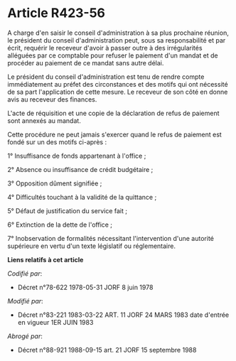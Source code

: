 # Article R423-56

A charge d'en saisir le conseil d'administration à sa plus prochaine réunion, le président du conseil d'administration peut,
sous sa responsabilité et par écrit, requérir le receveur d'avoir à passer outre à des irrégularités alléguées par ce
comptable pour refuser le paiement d'un mandat et de procéder au paiement de ce mandat sans autre délai.

Le président du conseil d'administration est tenu de rendre compte immédiatement au préfet des circonstances et des motifs
qui ont nécessité de sa part l'application de cette mesure. Le receveur de son côté en donne avis au receveur des finances.

L'acte de réquisition et une copie de la déclaration de refus de paiement sont annexés au mandat.

Cette procédure ne peut jamais s'exercer quand le refus de paiement est fondé sur un des motifs ci-après :

1° Insuffisance de fonds appartenant à l'office ;

2° Absence ou insuffisance de crédit budgétaire ;

3° Opposition dûment signifiée ;

4° Difficultés touchant à la validité de la quittance ;

5° Défaut de justification du service fait ;

6° Extinction de la dette de l'office ;

7° Inobservation de formalités nécessitant l'intervention d'une autorité supérieure en vertu d'un texte législatif ou
réglementaire.

**Liens relatifs à cet article**

_Codifié par_:

  - Décret n°78-622 1978-05-31 JORF 8 juin 1978

_Modifié par_:

  - Décret n°83-221 1983-03-22 ART. 11 JORF 24 MARS 1983 date d'entrée en vigueur 1ER JUIN 1983

_Abrogé par_:

  - Décret n°88-921 1988-09-15 art. 21 JORF 15 septembre 1988
